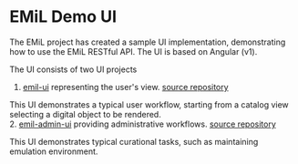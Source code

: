# EMiL Demo UI

The EMiL project has created a sample UI implementation, demonstrating how to 
use the EMiL RESTful API. The UI is based on Angular (v1).  

The UI consists of two UI projects 

1. [emil-ui](user-workflows.md) representing the user's view. [source repository](../emil-ui)

  This UI demonstrates a typical user workflow, starting from a catalog view selecting a digital object to be rendered.  
2. [emil-admin-ui](admin-workflows.md) providing administrative workflows. [source repository](../emil-admin-ui)

  This UI demonstrates typical curational tasks, such as maintaining emulation environment. 
